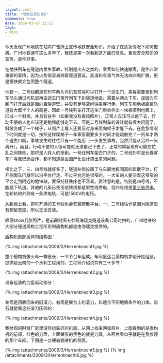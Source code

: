 ```yaml
---
layout: post
title: "地铁安全知多D"
comments: true
date: 2009-03-07 21:12
tags:
- Misc
---
```

今天发现广州地铁在站内广告牌上宣传地铁安全知识，介绍了在危急情况下如何撤离。广州地铁通车这么多年了，我还是第一次看到这方面的信息。重视安全知识的宣传，是件好事。

在地铁列车在隧道内发生事故，特别是火灾之类的，乘客如何快速撤离，是件非常重要的事情，因为火势很容易顺着隧道蔓延，高温和有毒气体无法向四周扩散，更是很快就会包围整个隧道。

地铁一、二号线都是在列车两头司机室前端可以打开一个逃生门，乘客需要走到列车尽头通过司机室再由逃生门离开列车下到隧道地面。需要从两头下车，是因为车厢门打开后就是面向着隧道壁，并没有足够空间供乘客行走。列车车厢地板距离轨道有大概半个人的高差，因此一号线列车打开逃生门后会伸出一块板搭到地面上，形成一个斜坡，并且有扶手（如果我没有看错照片）。正常人应该可以跑下去，行动不便的人也应该还是勉强能够走下去。可是二号线列车的设计就有很大问题了，斜坡变成了一个梯子，从照片上看人还要反过身来面向梯子才能下去。在危急情况下时间就是一切，按照这样爬梯子一车乘客需要多少时间才能疏散完？一列车才两个逃生口啊，事故发生时往往只有一个能用（一头发生事故，当然只能从另外一头离开）。而且，行动不便的人很可能就无法自己下去了，正常的乘客也有可能在忙乱之间摔倒，那将是人踩人的惨剧。一号线列车是西门子的，二号线列车是长春客车厂与庞巴迪合作，都不知道是否国产化设计搞出来的问题。

相比之下，三、四号线就好多了，隧道左侧设置了与车厢地板同高的疏散平台，打开侧面车门就可以沿平台行走。不过平台还是很窄的，一大车的人要沿着这窄窄的平台走到附近的地铁站，要保持好秩序也不容易。要注意的是，特别是四号线，不能跳下轨道。其他的几条已使用地铁线都是架空线供电，但四号线是[第三轨供电](http://zh.wikipedia.org/w/index.php?title=%E7%AC%AC%E4%B8%89%E8%BD%A8%E4%BE%9B%E7%94%B5)，在轮轨的外侧有一条供电轨，可是1500V的电压。

从[新闻](http://news.dayoo.com/gov/200902/26/36198_5370659.htm)上看，即将开通的五号线也会安装疏散平台。一、二号线估计是因为隧道没有预留宽度，所以无法安装。

顺便show几张照片，是前段时间去参观海瑞克隧道设备公司时拍的，广州地铁的大部分隧道盾构工程所用的盾构机都是由海瑞克提供的。

盾构机前部盾体的结构图：  

{% img /attachments/2009/3/Herrenknecht1.jpg %}

整个盾构机像火车一样很长，一节节台车组成。车间里这台盾构机才刚开始组装，提供给云南的一个水利工程用的，工程师介绍说共有三十多节：

{% img /attachments/2009/3/Herrenknecht2.jpg %}

准备组装的刀盘驱动部分：

{% img /attachments/2009/3/Herrenknecht3.jpg %}

左面是回收回来的旧滚刀，右面是展台上的滚刀，和适合不同地质条件的刀体。岩石就是靠这些滚刀压碎的：

{% img /attachments/2009/3/Herrenknecht4.jpg %}

我参观的时候厂房里没有组装好的机器，从网上找来两张照片。上图看到的是盾构机的前部，红色的刀盘，上面镶嵌的黑色的就是刀具。从照片看似乎就是在我参观的那个车间。下图是一台硬岩掘进机的侧面。

{% img /attachments/2009/3/Herrenknecht5.jpg %}
{% img /attachments/2009/3/Herrenknecht6.jpg %}
